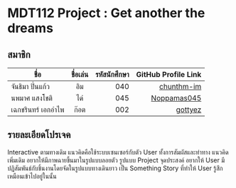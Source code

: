 ﻿
# MDT112 Project : Get another the dreams

## สมาชิก
| ชื่อ      | ชื่อเล่น          | รหัสนักศึกษา | GitHub Profile Link |
| ------------- |:-------------:| -----:| ------------------:|
| จันธิมา ปิ่นแก้ว      | อิม| 040 | [chunthm-im](https://github.com/chunthm)
| นพมาศ  แสงโชติ     | ได๋     |   045 |	[Noppamas045](https://github.com/Noppamas045)
| เฉกชรินทร์ เอกอำไพ | ก๊อต      |   002 | [gottyez](https://github.com/gottyez)


## รายละเอียดโปรเจค
   Interactive ตามทางเดิม แนวคิดคือใช้ระบบเซนเซอร์กับตัว User ทั้งการสัมผัสและท่าทาง แนวคิดเพิ่มเดิม อยากให้มีภาพฉายขึ้นมาในรูปแบบลอยตัว รูปแบบ Project
   จุดประสงค์ อยากให้ User มีปฏิสัมพันธ์กับชิ้นงานโดยจัดในรูปแบบทางเดินยาว เป็น Something Story ที่ทำให้ User รู้สึกเหมือนเข้าไปอยู่ในนั้น 
